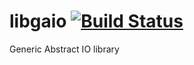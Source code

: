 libgaio [![Build Status](https://travis-ci.org/vinbero/libgaio.svg?branch=master)](https://travis-ci.org/vinbero/libgaio)
=======
Generic Abstract IO library
